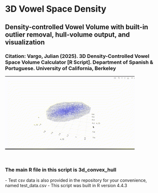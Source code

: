 <h1>3D Vowel Space Density</h1>  
<h2>Density-controlled Vowel Volume with built-in outlier removal, hull-volume output, and visualization</h2>  

<h3>Citation: Vargo, Julian (2025). 3D Density-Controlled Vowel Space Volume Calculator [R Script]. Department of Spanish & Portuguese. University of California, Berkeley</h3>

![Graph](https://github.com/julian-vargo/3D_Vowel_Space_Density/blob/main/convex_hull_3d.gif)

<br>
<h3>The main R file in this script is 3d_convex_hull</h3>  
- Test csv data is also provided in the repository for your convenience, named test_data.csv
- This script was built in R version 4.4.3
